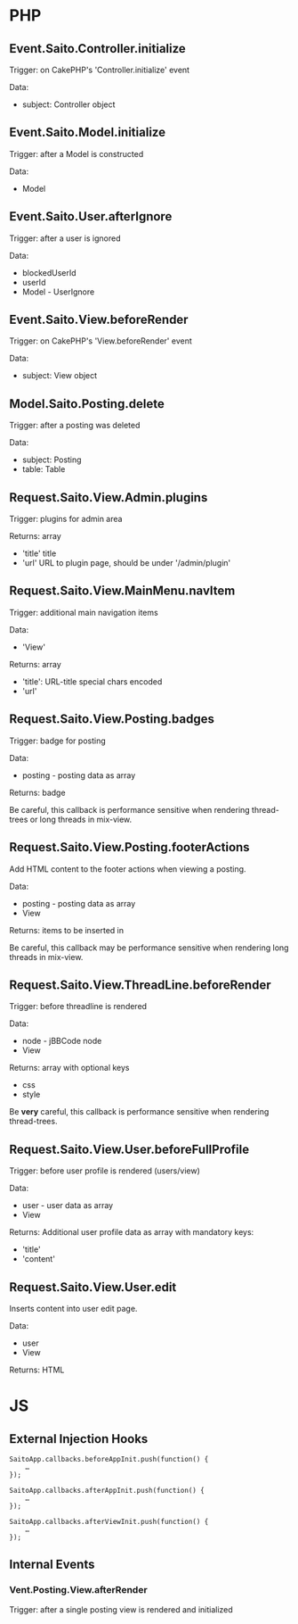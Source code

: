 # PHP #

## Event.Saito.Controller.initialize ##

Trigger: on CakePHP's 'Controller.initialize' event

Data:

- subject: Controller object

## Event.Saito.Model.initialize ##

Trigger: after a Model is constructed

Data:

- Model

## Event.Saito.User.afterIgnore ##

Trigger: after a user is ignored

Data:

- blockedUserId
- userId
- Model - UserIgnore 

## Event.Saito.View.beforeRender ##

Trigger: on CakePHP's 'View.beforeRender' event

Data:

- subject: View object

## Model.Saito.Posting.delete ##

Trigger: after a posting was deleted

Data:

- subject: Posting
- table: Table

## Request.Saito.View.Admin.plugins ##

Trigger: plugins for admin area

Returns: array
- 'title' title
- 'url' URL to plugin page, should be under '/admin/plugin'

## Request.Saito.View.MainMenu.navItem ##

Trigger: additional main navigation items

Data:
- 'View'

Returns: array
- 'title': URL-title special chars encoded
- 'url'

## Request.Saito.View.Posting.badges ##

Trigger: badge for posting

Data:

- posting - posting data as array

Returns: badge

Be careful, this callback is performance sensitive when rendering thread-trees or long threads in mix-view.

## Request.Saito.View.Posting.footerActions ##

Add HTML content to the footer actions when viewing a posting.

Data:

- posting - posting data as array
- View

Returns: items to be inserted in 

Be careful, this callback may be performance sensitive when rendering long threads in mix-view.

## Request.Saito.View.ThreadLine.beforeRender ##

Trigger: before threadline is rendered

Data:

- node - jBBCode node
- View

Returns: array with optional keys

- css
- style

Be **very** careful, this callback is performance sensitive when rendering thread-trees.

## Request.Saito.View.User.beforeFullProfile ##

Trigger: before user profile is rendered (users/view)

Data:

- user - user data as array
- View

Returns: Additional user profile data  as array with mandatory keys:

- 'title' 
- 'content'

## Request.Saito.View.User.edit ##

Inserts content into user edit page.

Data:

- user
- View

Returns: HTML

# JS #


## External Injection Hooks ##

```
SaitoApp.callbacks.beforeAppInit.push(function() {
	…
});

SaitoApp.callbacks.afterAppInit.push(function() {
	…
});

SaitoApp.callbacks.afterViewInit.push(function() {
	…
});
```

## Internal Events ##

### Vent.Posting.View.afterRender ###

Trigger: after a single posting view is rendered and initialized


<!-- Not official/deprecated


## Mobile ##

The following callbacks are available and may be set in `custom_html_header.ctp`:

    <script>
      window.Saito.callbacks = {
        afterEntriesIndex: function() {
          …
        },
        afterEntriesMix: function() {
          …
        },
        afterAppmenu: function() {
          …
        }
      }
    </script>

-->